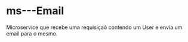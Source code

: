 # ms---Email

Microservice que recebe uma requisiçaõ contendo um User e envia um email para o mesmo.

